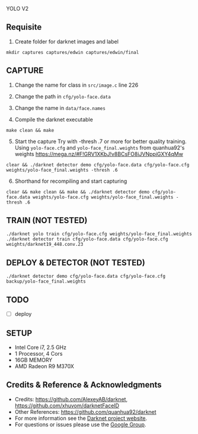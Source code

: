YOLO V2

## Requisite
1. Create folder for darknet images and label
```
mkdir captures captures/edwin captures/edwin/final
```



## CAPTURE 
1. Change the name for class in `src/image.c` line 226

2. Change the path in `cfg/yolo-face.data `

3. Change the name in `data/face.names`

4. Compile the darknet executable
```
make clean && make
```
5. Start the capture
Try with -thresh .7 or more for better quality training. Using `yolo-face.cfg` and `yolo-face_final.weights` from quanhua92's weights https://mega.nz/#F!GRV1XKbJ!v8BCsFO8iJVNppiGXY4qMw
```
clear && ./darknet detector demo cfg/yolo-face.data cfg/yolo-face.cfg weights/yolo-face_final.weights -thresh .6
``` 
6. Shorthand for recompiling and start capturing
```
clear && make clean && make && ./darknet detector demo cfg/yolo-face.data weights/yolo-face.cfg weights/yolo-face_final.weights -thresh .6
``` 



## TRAIN (NOT TESTED)
```
./darknet yolo train cfg/yolo-face.cfg weights/yolo-face_final.weights
./darknet detector train cfg/yolo-face.data cfg/yolo-face.cfg weights/darknet19_448.conv.23
```

## DEPLOY & DETECTOR (NOT TESTED)
```
./darknet detector demo cfg/yolo-face.data cfg/yolo-face.cfg backup/yolo-face_final.weights
```



## TODO
- [ ] deploy

## SETUP
* Intel Core i7, 2.5 GHz
* 1 Processor, 4 Cors
* 16GB MEMORY
* AMD Radeon R9 M370X

## Credits & Reference & Acknowledgments 
* Credits: https://github.com/AlexeyAB/darknet, https://github.com/xhuvom/darknetFaceID
* Other References: https://github.com/quanhua92/darknet
* For more information see the [Darknet project website](http://pjreddie.com/darknet).
* For questions or issues please use the [Google Group](https://groups.google.com/forum/#!forum/darknet).